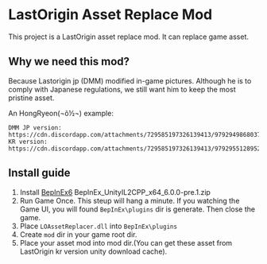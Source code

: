 # LastOrigin Asset Replace Mod

This project is a LastOrigin asset replace mod. It can replace game asset.

## Why we need this mod?

Because Lastorigin jp (DMM) modified in-game pictures. Although he is to comply with Japanese regulations, we still want him to keep the most pristine asset.

An HongRyeon(¬õ½¬) example:

```
DMM JP version:
https://cdn.discordapp.com/attachments/729585197326139413/979294986803773450/unknown.png
KR version:
https://cdn.discordapp.com/attachments/729585197326139413/979295512895295508/unknown.png
```

## Install guide

1. Install [BepInEx6](https://github.com/BepInEx/BepInEx/releases) BepInEx_UnityIL2CPP_x64_6.0.0-pre.1.zip
2. Run Game Once. This steup will hang a minute. If you watching the Game UI, you will found `BepInEx\plugins` dir is generate. Then close the game.
3. Place `LOAssetReplacer.dll` into `BepInEx\plugins`
4. Create `mod` dir in your game root dir.
5. Place your asset mod into mod dir.(You can get these asset from LastOrigin kr version unity download cache).

